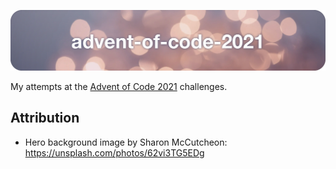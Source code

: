 ![advent-of-code-2021](./advent-of-code-2021-hero.png)

My attempts at the [Advent of Code 2021](https://adventofcode.com/2021) challenges.

## Attribution

* Hero background image by Sharon McCutcheon: https://unsplash.com/photos/62vi3TG5EDg
